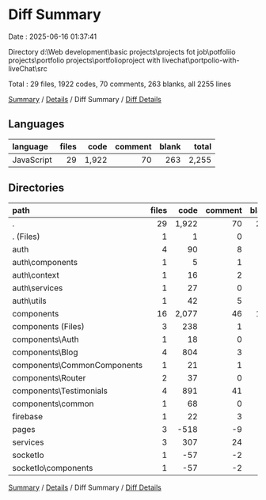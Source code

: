 # Diff Summary

Date : 2025-06-16 01:37:41

Directory d:\\Web development\\basic projects\\projects fot job\\potfoliio projects\\portfolio projects\\portfolioproject with livechat\\portpolio-with-liveChat\\src

Total : 29 files,  1922 codes, 70 comments, 263 blanks, all 2255 lines

[Summary](results.md) / [Details](details.md) / Diff Summary / [Diff Details](diff-details.md)

## Languages
| language | files | code | comment | blank | total |
| :--- | ---: | ---: | ---: | ---: | ---: |
| JavaScript | 29 | 1,922 | 70 | 263 | 2,255 |

## Directories
| path | files | code | comment | blank | total |
| :--- | ---: | ---: | ---: | ---: | ---: |
| . | 29 | 1,922 | 70 | 263 | 2,255 |
| . (Files) | 1 | 1 | 0 | 1 | 2 |
| auth | 4 | 90 | 8 | 18 | 116 |
| auth\\components | 1 | 5 | 1 | 1 | 7 |
| auth\\context | 1 | 16 | 2 | 3 | 21 |
| auth\\services | 1 | 27 | 0 | 7 | 34 |
| auth\\utils | 1 | 42 | 5 | 7 | 54 |
| components | 16 | 2,077 | 46 | 199 | 2,322 |
| components (Files) | 3 | 238 | 1 | 24 | 263 |
| components\\Auth | 1 | 18 | 0 | 6 | 24 |
| components\\Blog | 4 | 804 | 3 | 58 | 865 |
| components\\CommonComponents | 1 | 21 | 1 | 1 | 23 |
| components\\Router | 2 | 37 | 0 | 6 | 43 |
| components\\Testimonials | 4 | 891 | 41 | 92 | 1,024 |
| components\\common | 1 | 68 | 0 | 12 | 80 |
| firebase | 1 | 22 | 3 | 5 | 30 |
| pages | 3 | -518 | -9 | 6 | -521 |
| services | 3 | 307 | 24 | 37 | 368 |
| socketIo | 1 | -57 | -2 | -3 | -62 |
| socketIo\\components | 1 | -57 | -2 | -3 | -62 |

[Summary](results.md) / [Details](details.md) / Diff Summary / [Diff Details](diff-details.md)
